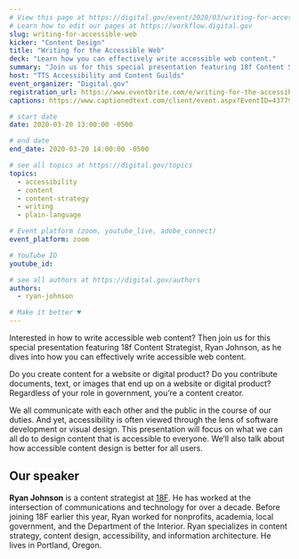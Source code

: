 ```yaml
---
# View this page at https://digital.gov/event/2020/03/writing-for-accessible-web
# Learn how to edit our pages at https://workflow.digital.gov
slug: writing-for-accessible-web
kicker: "Content Design"
title: "Writing for the Accessible Web"
deck: "Learn how you can effectively write accessible web content."
summary: "Join us for this special presentation featuring 18f Content Strategist, Ryan Johnson, as he dives into how you can effectively write accessible web content."
host: "TTS Accessibility and Content Guilds"
event_organizer: "Digital.gov"
registration_url: https://www.eventbrite.com/e/writing-for-the-accessible-web-registration-99087969785
captions: https://www.captionedtext.com/client/event.aspx?EventID=4377979&CustomerID=321

# start date
date: 2020-03-20 13:00:00 -0500

# end date
end_date: 2020-03-20 14:00:00 -0500

# see all topics at https://digital.gov/topics
topics: 
  - accessibility
  - content
  - content-strategy
  - writing
  - plain-language

# Event platform (zoom, youtube_live, adobe_connect)
event_platform: zoom

# YouTube ID
youtube_id: 

# see all authors at https://digital.gov/authors
authors:
  - ryan-johnson

# Make it better ♥
---
```


Interested in how to write accessible web content? Then join us for this special presentation featuring 18f Content Strategist, Ryan Johnson, as he dives into how you can effectively write accessible web content.

Do you create content for a website or digital product? Do you contribute documents, text, or images that end up on a website or digital product? Regardless of your role in government, you’re a content creator.

We all communicate with each other and the public in the course of our duties. And yet, accessibility is often viewed through the lens of software development or visual design. This presentation will focus on what we can all do to design content that is accessible to everyone. We’ll also talk about how accessible content design is better for all users.

## Our speaker

**Ryan Johnson** is a content strategist at [18F](https://18f.gsa.gov/). He has worked at the intersection of communications and technology for over a decade. Before joining 18F earlier this year, Ryan worked for nonprofits, academia, local government, and the Department of the Interior. Ryan specializes in content strategy, content design, accessibility, and information architecture. He lives in Portland, Oregon.
